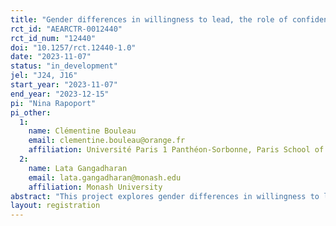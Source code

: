 ```yaml
---
title: "Gender differences in willingness to lead, the role of confidence"
rct_id: "AEARCTR-0012440"
rct_id_num: "12440"
doi: "10.1257/rct.12440-1.0"
date: "2023-11-07"
status: "in_development"
jel: "J24, J16"
start_year: "2023-11-07"
end_year: "2023-12-15"
pi: "Nina Rapoport"
pi_other:
  1:
    name: Clémentine Bouleau
    email: clementine.bouleau@orange.fr
    affiliation: Université Paris 1 Panthéon-Sorbonne, Paris School of Economics
  2:
    name: Lata Gangadharan
    email: lata.gangadharan@monash.edu
    affiliation: Monash University
abstract: "This project explores gender differences in willingness to lead (WTL) in a controlled laboratory environment, and seeks to identify underlying mechanisms. The primary goal of the study is to explore the effect of confidence on willingness to lead. In particular, we ask whether women are more hesitant to become leaders because they are less confident in their ability, and in which leadership setting confidence is more likely to drive the decision to become leader. To isolate the effect of confidence on WTL, factors such as performance, risk aversion, and gender stereotypes are measured, and backlash against female leaders is ruled out as total anonymity is maintained. The study examines two different contexts of leadership. In the first context, which we call ‘responsibility’, leaders are responsible for making decisions on behalf of the group following input from group members. In the second, which we call ‘influence’, followers make their own decisions, but leaders have the opportunity to persuade the group to adopt their viewpoint. These settings are designed such that the effort required from leaders (writing a message to explain their rationale) is identical between the two, and the difference lies in how the leader’s input determines payoffs. Participants are randomly assigned to one of these two settings and perform the same task twice, once individually and once as part of a group. The task is identical in both settings and consists in ranking objects according to their importance for survival in different scenarios. In line with previous research, we expect to find that women are reluctant to volunteer for leadership roles. We hypothesize that gender differences in confidence explain a significant part of the gender gap in WTL."
layout: registration
---
```


